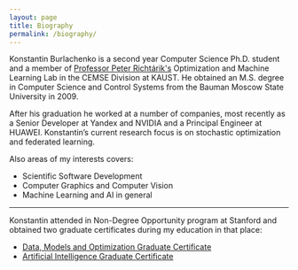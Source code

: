 ```yaml
---
layout: page
title: Biography
permalink: /biography/
---
```


Konstantin Burlachenko is a second year Computer Science Ph.D. student and a member of [Professor Peter Richtárik's](https://richtarik.org/) Optimization and Machine Learning Lab in the CEMSE Division at KAUST. 
He obtained an M.S. degree in Computer Science and Control Systems from the Bauman Moscow State University in 2009. 

After his graduation he worked at a number of companies, most recently as a Senior Developer at Yandex and NVIDIA and a Principal Engineer at HUAWEI. 
Konstantin’s current research focus is on stochastic optimization and federated learning.

Also areas of my interests covers:

* Scientific Software Development
* Computer Graphics and Computer Vision
* Machine Learning and AI in general

---

Konstantin attended in Non-Degree Opportunity program at Stanford and obtained two graduate certificates during my education in that place:

* [Data, Models and Optimization Graduate Certificate](https://online.stanford.edu/programs/data-models-and-optimization-graduate-certificate)
* [Artificial Intelligence Graduate Certificate](https://online.stanford.edu/programs/artificial-intelligence-graduate-certificate)
